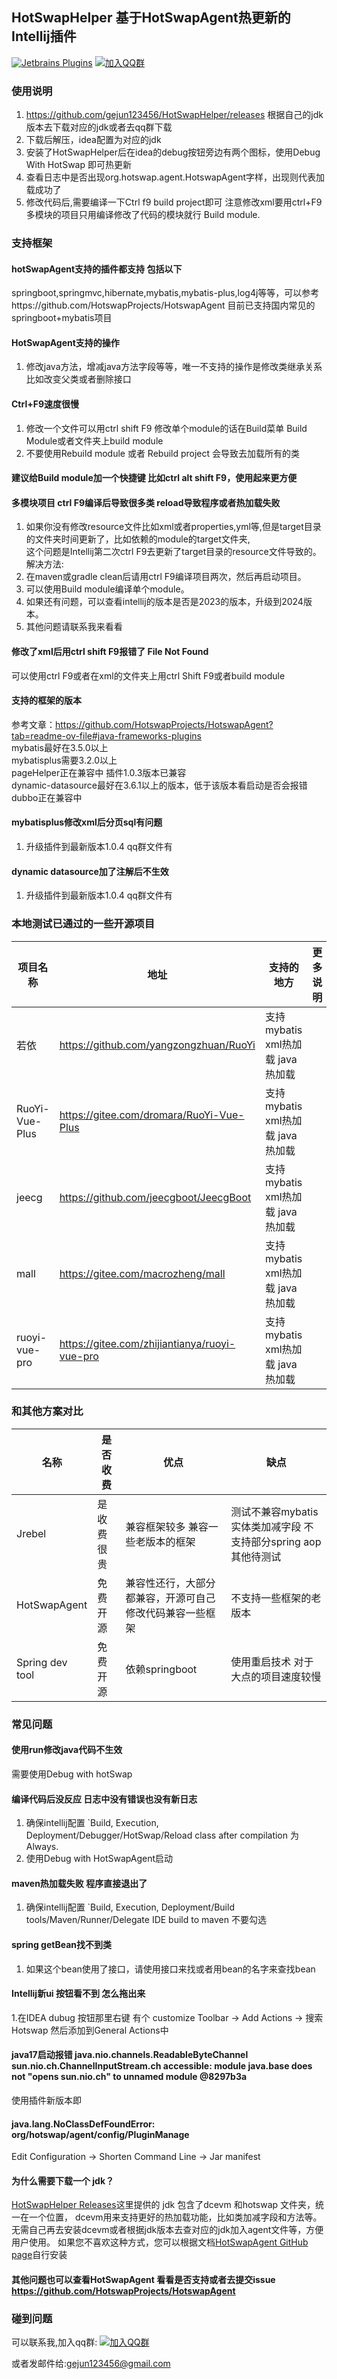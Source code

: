 ## HotSwapHelper 基于HotSwapAgent热更新的Intellij插件

[![Jetbrains Plugins](https://img.shields.io/jetbrains/plugin/v/25171-a8translate.svg)][plugin]
[![加入QQ群](https://img.shields.io/badge/chat-QQ群-46BC99.svg?style=flat-square)](https://qm.qq.com/q/JQKyhlt4ke)  

### 使用说明

1. https://github.com/gejun123456/HotSwapHelper/releases 根据自己的jdk版本去下载对应的jdk或者去qq群下载
2. 下载后解压，idea配置为对应的jdk
3. 安装了HotSwapHelper后在idea的debug按钮旁边有两个图标，使用Debug With HotSwap 即可热更新
4. 查看日志中是否出现org.hotswap.agent.HotswapAgent字样，出现则代表加载成功了
5. 修改代码后,需要编译一下Ctrl f9 build project即可 注意修改xml要用ctrl+F9 多模块的项目只用编译修改了代码的模块就行 Build module.

### 支持框架

#### hotSwapAgent支持的插件都支持 包括以下
springboot,springmvc,hibernate,mybatis,mybatis-plus,log4j等等，可以参考https://github.com/HotswapProjects/HotswapAgent
目前已支持国内常见的springboot+mybatis项目


#### HotSwapAgent支持的操作  
1. 修改java方法，增减java方法字段等等，唯一不支持的操作是修改类继承关系比如改变父类或者删除接口

#### Ctrl+F9速度很慢  
1. 修改一个文件可以用ctrl shift F9 修改单个module的话在Build菜单 Build Module或者文件夹上build module
2. 不要使用Rebuild module 或者 Rebuild project 会导致去加载所有的类

#### 建议给Build module加一个快捷键 比如ctrl alt shift F9，使用起来更方便  
#### 多模块项目 ctrl F9编译后导致很多类 reload导致程序或者热加载失败  
1. 如果你没有修改resource文件比如xml或者properties,yml等,但是target目录的文件夹时间更新了，比如依赖的module的target文件夹,  
这个问题是Intellij第二次ctrl F9去更新了target目录的resource文件导致的。
解决方法: 
1. 在maven或gradle clean后请用ctrl F9编译项目两次，然后再启动项目。
2. 可以使用Build module编译单个module。
3. 如果还有问题，可以查看intellij的版本是否是2023的版本，升级到2024版本。  
4. 其他问题请联系我来看看  
#### 修改了xml后用ctrl shift F9报错了 File Not Found 
可以使用ctrl F9或者在xml的文件夹上用ctrl Shift F9或者build module

#### 支持的框架的版本

参考文章：https://github.com/HotswapProjects/HotswapAgent?tab=readme-ov-file#java-frameworks-plugins  
mybatis最好在3.5.0以上  
mybatisplus需要3.2.0以上  
pageHelper正在兼容中 插件1.0.3版本已兼容  
dynamic-datasource最好在3.6.1以上的版本，低于该版本看启动是否会报错    
dubbo正在兼容中 

#### mybatisplus修改xml后分页sql有问题
1. 升级插件到最新版本1.0.4 qq群文件有

#### dynamic datasource加了注解后不生效
1. 升级插件到最新版本1.0.4 qq群文件有

### 本地测试已通过的一些开源项目
项目名称  | 地址 | 支持的地方 |更多说明
-----   |---| -----| -----
若依 | https://github.com/yangzongzhuan/RuoYi  | 支持mybatis xml热加载 java热加载
RuoYi-Vue-Plus | https://gitee.com/dromara/RuoYi-Vue-Plus | 支持mybatis xml热加载 java热加载
jeecg |https://github.com/jeecgboot/JeecgBoot | 支持mybatis xml热加载 java热加载
mall |https://gitee.com/macrozheng/mall| 支持mybatis xml热加载 java热加载
ruoyi-vue-pro|https://gitee.com/zhijiantianya/ruoyi-vue-pro|支持mybatis xml热加载 java热加载


### 和其他方案对比

名称 | 是否收费   | 优点                       |  缺点 
-----   |--------|--------------------------| -----
Jrebel| 是 收费很贵 | 兼容框架较多 兼容一些老版本的框架        | 测试不兼容mybatis实体类加减字段 不支持部分spring aop 其他待测试
HotSwapAgent| 免费开源   | 兼容性还行，大部分都兼容，开源可自己修改代码兼容一些框架 | 不支持一些框架的老版本 
Spring dev tool | 免费开源   | 依赖springboot             | 使用重启技术 对于大点的项目速度较慢  


### 常见问题

#### 使用run修改java代码不生效
需要使用Debug with hotSwap

#### 编译代码后没反应 日志中没有错误也没有新日志

1. 确保intellij配置 `Build, Execution, Deployment/Debugger/HotSwap/Reload class after compilation 为Always.
2. 使用Debug with HotSwapAgent启动

#### maven热加载失败 程序直接退出了

1. 确保intellij配置 `Build, Execution, Deployment/Build tools/Maven/Runner/Delegate IDE build to maven 不要勾选  

#### spring getBean找不到类  
1. 如果这个bean使用了接口，请使用接口来找或者用bean的名字来查找bean  

#### Intellij新ui 按钮看不到 怎么拖出来  

1.在IDEA dubug 按钮那里右键 有个 customize Toolbar -> Add Actions -> 搜索Hotswap 然后添加到General Actions中  


#### java17启动报错 java.nio.channels.ReadableByteChannel sun.nio.ch.ChannelInputStream.ch accessible: module java.base does not "opens sun.nio.ch" to unnamed module @8297b3a

使用插件新版本即
#### java.lang.NoClassDefFoundError: org/hotswap/agent/config/PluginManage
Edit Configuration -> Shorten Command Line -> Jar manifest

#### 为什么需要下载一个 jdk？
[HotSwapHelper Releases](https://github.com/gejun123456/HotSwapHelper/releases)这里提供的 jdk 包含了dcevm 和hotswap 文件夹，统一在一个位置，
dcevm用来支持更好的热加载功能，比如类加减字段和方法等。
无需自己再去安装dcevm或者根据jdk版本去查对应的jdk加入agent文件等，方便用户使用。
如果您不喜欢这种方式，您可以根据文档[HotSwapAgent GitHub page](https://github.com/HotswapProjects/HotswapAgent)自行安装

#### 其他问题也可以查看HotSwapAgent 看看是否支持或者去提交issue https://github.com/HotswapProjects/HotswapAgent

### 碰到问题
可以联系我,加入qq群: [![加入QQ群](https://img.shields.io/badge/chat-QQ群-46BC99.svg?style=flat-square)](https://qm.qq.com/q/JQKyhlt4ke)

或者发邮件给:gejun123456@gmail.com


[plugin]: https://plugins.jetbrains.com/plugin/25171



